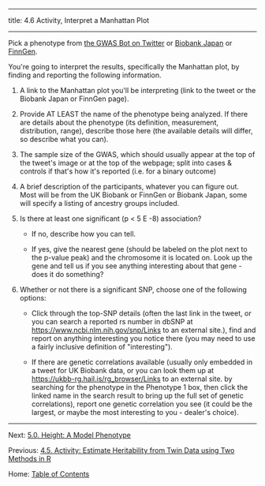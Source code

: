 ----------

title: 4.6 Activity, Interpret a Manhattan Plot

----------

Pick a phenotype from [the GWAS Bot on Twitter](https://twitter.com/SbotGwa) or [Biobank Japan](https://pheweb.jp/) or [FinnGen](https://r9.finngen.fi/). 

You're going to interpret the results, specifically the Manhattan plot, by finding and reporting the following information.

1. A link to the Manhattan plot you'll be interpreting (link to the tweet or the Biobank Japan or FinnGen page).

2. Provide AT LEAST the name of the phenotype being analyzed. If there are details about the phenotype (its definition, measurement, distribution, range), describe those here (the available details will differ, so describe what you can).

3. The sample size of the GWAS, which should usually appear at the top of the tweet's image or at the top of the webpage; split into cases & controls if that's how it's reported (i.e. for a binary outcome)

4. A brief description of the participants, whatever you can figure out. Most will be from the UK Biobank or FinnGen or Biobank Japan, some will specify a listing of ancestry groups included.

5. Is there at least one significant (p < 5 E -8) association?

	- If no, describe how you can tell.

	- If yes, give the nearest gene (should be labeled on the plot next to the p-value peak) and the chromosome it is located on. Look up the gene and tell us if you see anything interesting about that gene - does it do something? 

6. Whether or not there is a significant SNP, choose one of the following options:

	- Click through the top-SNP details (often the last link in the tweet, or you can search a reported rs number in dbSNP at https://www.ncbi.nlm.nih.gov/snp/Links to an external site.), find and report on anything interesting you notice there (you may need to use a fairly inclusive definition of "interesting").
	
	- If there are genetic correlations available (usually only embedded in a tweet for UK Biobank data, or you can look them up at https://ukbb-rg.hail.is/rg_browser/Links to an external site. by searching for the phenotype in the Phenotype 1 box, then click the linked name in the search result to bring up the full set of genetic correlations), report one genetic correlation you see (it could be the largest, or maybe the most interesting to you - dealer's choice).

--------

Next: [5.0. Height: A Model Phenotype](../ch05/5.0_height.md)

Previous: [4.5. Activity: Estimate Heritability from Twin Data using Two Methods in R](4.5_activity_estimate_twin_heritability_two_ways.md)

Home: [Table of Contents](../README.md)